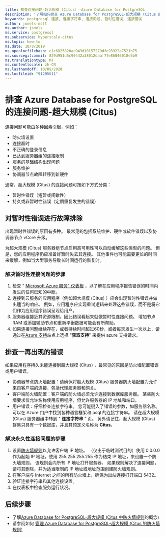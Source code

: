 ```yaml
---
title: 排查连接问题-超大规模 (Citus) -Azure Database for PostgreSQL
description: '了解如何排查 Azure Database for PostgreSQL-超大规模 (Citus 的连接问题) '
keywords: postgresql 连接, 连接字符串, 连接问题, 暂时性错误, 连接错误
author: jonels-msft
ms.author: jonels
ms.service: postgresql
ms.subservice: hyperscale-citus
ms.topic: how-to
ms.date: 10/8/2019
ms.openlocfilehash: e1c6825820ae943d10157279dfe93922a7521b75
ms.sourcegitcommit: 829d951d5c90442a38012daaf77e86046018e5b9
ms.translationtype: MT
ms.contentlocale: zh-CN
ms.lasthandoff: 10/09/2020
ms.locfileid: "91295611"
---
```

# <a name="troubleshoot-connection-issues-to-azure-database-for-postgresql---hyperscale-citus"></a>排查 Azure Database for PostgreSQL 的连接问题-超大规模 (Citus) 

连接问题可能由多种因素引起，例如：

* 防火墙设置
* 连接超时
* 不正确的登录信息
* 已达到服务器组的连接限制
* 服务的基础结构出现问题
* 服务维护
* 协调器节点故障转移到新硬件

通常，超大规模 (Citus) 的连接问题可按如下方式分类：

* 暂时性错误（短暂或间歇性）
* 持久或非暂时性错误（定期重复发生的错误）

## <a name="troubleshoot-transient-errors"></a>对暂时性错误进行故障排除

出现暂时性错误的原因有多种。 最常见的包括系统维护、硬件或软件错误以及协调器节点 vCore 升级。

为超大规模 (Citus) 服务器组节点启用高可用性可以自动缓解这些类型的问题。 但是，您的应用程序仍应准备好暂时失去其连接。 其他事件也可能需要更长的时间来缓解，例如当大型事务导致长时间运行的恢复时。

### <a name="steps-to-resolve-transient-connectivity-issues"></a>解决暂时性连接问题的步骤

1. 检查 " [Microsoft Azure 服务" 仪表板](https://azure.microsoft.com/status) ，以了解在应用程序报告错误的时间内发生的任何已知的中断。
2. 连接到云服务的应用程序（例如超大规模 (Citus) ）应会出现暂时性错误并做出适当的响应。 例如，应用程序应实现重试逻辑来处理这些错误，而不是将它们作为应用程序错误呈现给用户。
3. 服务器组接近其资源限制，因此错误看起来就像暂时性连接问题。 增加节点 RAM 或添加辅助节点和重新平衡数据可能会有所帮助。
4. 如果连接问题继续存在，或者持续时间超过60秒，或者每天发生一次以上，请通过在[Azure 支持](https://azure.microsoft.com/support/options)站点上选择 "**获取支持**" 来提供 azure 支持请求。

## <a name="troubleshoot-persistent-errors"></a>排查一再出现的错误

如果应用程序持久未能连接到超大规模 (Citus) ，最常见的原因是防火墙配置错误或用户错误。

* 协调器节点防火墙配置：请确保将超大规模 (Citus) 服务器防火墙配置为允许来自客户端的连接，包括代理服务器和网关。
* 客户端防火墙配置：客户端的防火墙必须允许连接到数据库服务器。 某些防火墙要求仅允许名称使用应用程序，但允许服务器的 IP 地址和端口。
* 用户错误：仔细检查连接字符串。 您可能键入了错误的参数，如服务器名称。 可以在 Azure 门户中找到各种语言框架和 psql 的连接字符串。 请在超大规模 (Citus) 服务器组中转到 " **连接字符串** " 页。 另外请记住，超大规模 (Citus) 群集只具有一个数据库，并且其预定义名称为 **Citus**。

### <a name="steps-to-resolve-persistent-connectivity-issues"></a>解决永久性连接问题的步骤

1. 设置[防火墙规则](howto-hyperscale-manage-firewall-using-portal.md)以允许客户端 IP 地址。 （仅出于临时测试目的）使用 0.0.0.0 作为起始 IP 地址，使用 255.255.255.255 作为结束 IP 地址，来设置一个防火墙规则。 该规则会向所有 IP 地址打开服务器。 如果规则解决了连接问题，请将其删除，并为适当限制的 IP 地址或地址范围创建防火墙规则。
2. 在客户端与 Internet 之间的所有防火墙上，确保为出站连接打开端口 5432。
3. 验证连接字符串和其他连接设置。
4. 在仪表板中检查服务运行状况。

## <a name="next-steps"></a>后续步骤

* 了解[Azure Database for PostgreSQL-超大规模 (Citus 中防火墙规则](concepts-hyperscale-firewall-rules.md)的概念) 
* 请参阅如何 [管理 Azure Database for PostgreSQL-超大规模 (Citus 的防火墙规则) ](howto-hyperscale-manage-firewall-using-portal.md)
